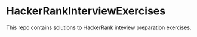 # HackerRankInterviewExercises
This repo contains solutions to HackerRank inteview preparation exercises. 
